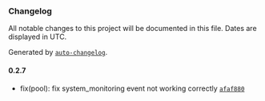### Changelog

All notable changes to this project will be documented in this file. Dates are displayed in UTC.

Generated by [`auto-changelog`](https://github.com/CookPete/auto-changelog).

#### 0.2.7

- fix(pool): fix system_monitoring event not working correctly [`afaf880`](https://github.com/tctien342/comfyui-sdk/commit/afaf880359faa7164a832a5fd0ce6cbde7a5a99c)
